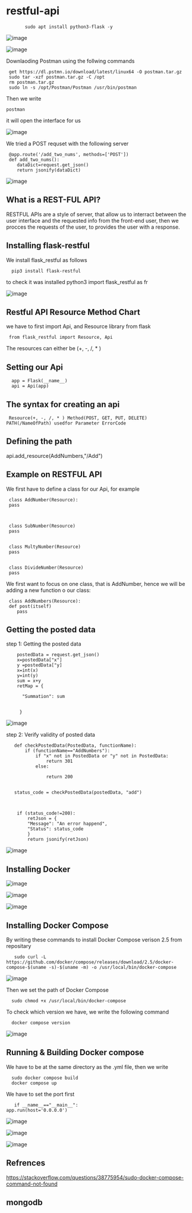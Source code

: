 # restful-api







           sudo apt install python3-flask -y




![image](https://user-images.githubusercontent.com/63984422/149629653-fde5273b-e5a7-4d71-928a-a56bdaec7b72.png)


![image](https://user-images.githubusercontent.com/63984422/149629764-fc8a647d-f8ac-4469-95cf-445988856626.png)




Downlaoding Postman using the follwing commands


     get https://dl.pstmn.io/download/latest/linux64 -O postman.tar.gz
     sudo tar -xzf postman.tar.gz -C /opt
     rm postman.tar.gz
     sudo ln -s /opt/Postman/Postman /usr/bin/postman 


     
Then we write

    postman
    
    
it will open the interface for us

![image](https://user-images.githubusercontent.com/63984422/171550401-931f9c50-eb19-488c-80d9-e28439e5c5aa.png)


We tried a POST requset with the following server

     @app.route('/add_two_nums', methods=['POST'])
     def add_two_nums():
        dataDict=request.get_json()
        return jsonify(dataDict)


![image](https://user-images.githubusercontent.com/63984422/171554885-535b5c1c-2517-4ad3-ba40-daf72784d416.png)



## What is a REST-FUL API?

RESTFUL APIs are a style of server, that allow us to interract between the user interface and the requested info from the front-end user, then we procces the requests of the user, to provides the user with a response.



## Installing flask-restful 



We install flask_restful as follows

      pip3 install flask-restful
      
to check it was installed
      python3
      import flask_restful as fr
      
![image](https://user-images.githubusercontent.com/63984422/171782651-7b35571c-ebd1-4410-bce9-5753b609a188.png)
      




## Restful API Resource Method Chart


we have to first import Api, and Resource library from flask

     from flask_restful import Resource, Api
     
     
The resources can either be (+, -, /, * )


## Setting our Api


     
      app = Flask(__name__)
      api = Api(app)
      

## The syntax for creating an api

     Resource(+, -, /, * ) Method(POST, GET, PUT, DELETE) PATH(/NameOfPath) usedfor Parameter ErrorCode
     

## Defining the path 

   api.add_resource(AddNumbers,"/Add")

## Example on RESTFUL API 


We first have to define a class for our Api, for example

     class AddNumber(Resource):
     pass
     
     
     
     class SubNumber(Resource)
     pass
     
     
     class MultyNumber(Resource)
     pass
     
     
     class DivideNumber(Resource)
     pass
     


We  first want to focus on one class, that is AddNumber, hence we will be adding a new function o our class:

     class AddNumbers(Resource):
     def post(itself)
        pass


## Getting the posted data  

step 1: Getting the posted data

        postedData = request.get_json()
        x=postedData["x"]
        y =postedData["y]
        x=int(x)
        y=int(y)
        sum = x+y
        retMap = {

          "Summation": sum
         

         }
         
         
         
![image](https://user-images.githubusercontent.com/63984422/171791179-c2f328cf-e87c-406c-8f3d-8e258885e923.png)
         

step 2: Verify validity of posted data

       def checkPostedData(PostedData, functionName):
           if (functionName=="AddNumbers"):
               if "x" not in PostedData or "y" not in PostedData:
                   return 301
               else:

                   return 200
       
       
       status_code = checkPostedData(postedData, "add")
       
       
       
        if (status_code!=200):
            retJson = {
            "Message": "An error happend",
            "Status": status_code
            }
            return jsonify(retJson)
            
            


 

![image](https://user-images.githubusercontent.com/63984422/171983498-99aa2ac4-b0ef-4afc-8a1a-52eb2c1799ec.png)




## Installing Docker

![image](https://user-images.githubusercontent.com/63984422/171984996-183b6ac9-4b9a-4f55-a87a-13b5c4fb23a4.png)


![image](https://user-images.githubusercontent.com/63984422/171985069-f5c67144-90c2-48bd-9911-743ba1fe4464.png)

![image](https://user-images.githubusercontent.com/63984422/171985628-2eb698cd-780b-41bc-a50c-c72824986001.png)

## Installing Docker Compose

By writing these commands to install Docker Compose verison 2.5 from repositary

       sudo curl -L https://github.com/docker/compose/releases/download/2.5/docker-compose-$(uname -s)-$(uname -m) -o /usr/local/bin/docker-compose 
  


![image](https://user-images.githubusercontent.com/63984422/171985979-467c5846-ff8b-42c7-8843-5552a007335e.png)


Then we set the path of Docker Compose

      sudo chmod +x /usr/local/bin/docker-compose
  
To check which version we have, we write the following command  

      docker compose version

![image](https://user-images.githubusercontent.com/63984422/171986131-34a5226d-6cce-4f37-9349-7341c0dd5ab3.png)


## Running & Building Docker compose



We have to be at the same directory as the .yml file, then we write


      sudo docker compose build
      docker compose up
      
      
We have to set the port first 

       if __name__=="__main__":
    app.run(host='0.0.0.0')
      
      
![image](https://user-images.githubusercontent.com/63984422/173213450-09e7fb92-a02b-4c61-a53c-cc7af7a14b00.png)

![image](https://user-images.githubusercontent.com/63984422/173214050-bd20d7a8-4b9f-4c32-a6bd-37ff862a1cc9.png)

![image](https://user-images.githubusercontent.com/63984422/173214596-3fd9edd9-ecdc-43c9-bade-9c5813604912.png)




## Refrences 

https://stackoverflow.com/questions/38775954/sudo-docker-compose-command-not-found


## mongodb

